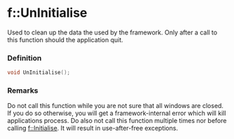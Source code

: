 # f::UnInitialise
Used to clean up the data the used by the framework. Only after a call to this function should the application quit.

### Definition
```C++
void UnInitialise();
```

### Remarks
Do not call this function while you are not sure that all windows are closed. If you do so otherwise, you will get a 
framework-internal error which will kill applications process. Do also not call this function multiple times nor 
before calling [f::Initialise](Initialise_func). It will result in use-after-free exceptions.